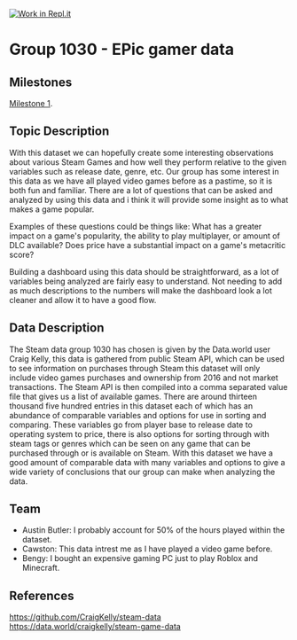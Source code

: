 [![Work in Repl.it](https://classroom.github.com/assets/work-in-replit-14baed9a392b3a25080506f3b7b6d57f295ec2978f6f33ec97e36a161684cbe9.svg)](https://classroom.github.com/online_ide?assignment_repo_id=366928&assignment_repo_type=GroupAssignmentRepo)
# Group 1030 - EPic gamer data 

## Milestones

[Milestone 1](https://firas.moosvi.com/courses/data301/project/milestone01.html).

## Topic Description

  With this dataset we can hopefully create some interesting observations about various Steam Games and how well they perform relative to the given variables such as release date, genre, etc. Our group has some interest in this data as we have all played video games before as a pastime, so it is both fun and familiar. There are a lot of questions that can be asked and analyzed by using this data and i think it will provide some insight as to what makes a game popular. 

  Examples of these questions could be things like: 
  What has a greater impact on a game's popularity, the ability to play multiplayer, or amount of DLC available? 
  Does price have a substantial impact on a game's metacritic score?

  Building a dashboard using this data should be straightforward, as a lot of variables being analyzed are fairly easy to understand. Not needing to add as much descriptions to the numbers will make the dashboard look a lot cleaner and allow it to have a good flow.

## Data Description 

  The Steam data group 1030 has chosen is given by the Data.world user Craig Kelly, this data is gathered from public Steam API, which can be used to see information on purchases through Steam this dataset will only include video games purchases and ownership from 2016 and not market transactions. The Steam API is then compiled into a comma separated value file that gives us a list of available games. There are around thirteen thousand five hundred entries in this dataset each of which has an abundance of comparable variables and options for use in sorting and comparing. These variables go from player base to release date to operating system to price, there is also options for sorting through with steam tags or genres which can be seen on any game that can be purchased through or is available on Steam. With this dataset we have a good amount of comparable data with many variables and options to give a wide variety of conclusions that our group can make when analyzing the data. 
## Team

  - Austin Butler: I probably account for 50% of the hours played within the dataset.
  - Cawston: This data intrest me as I have played a video game before.
  - Bengy: I bought an expensive gaming PC just to play Roblox and Minecraft. 

## References

  https://github.com/CraigKelly/steam-data  
  https://data.world/craigkelly/steam-game-data
